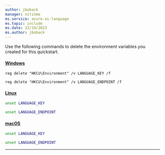 ```yaml
---
author: jboback
manager: nitinme
ms.service: azure-ai-language
ms.topic: include
ms.date: 12/19/2023
ms.author: jboback
---
```


Use the following commands to delete the environment variables you created for this quickstart.

#### [Windows](#tab/windows)

```console
reg delete "HKCU\Environment" /v LANGUAGE_KEY /f
```

```console
reg delete "HKCU\Environment" /v LANGUAGE_ENDPOINT /f
```

#### [Linux](#tab/linux)

```bash
unset LANGUAGE_KEY
```

```bash
unset LANGUAGE_ENDPOINT
```

#### [macOS](#tab/macos)

```bash
unset LANGUAGE_KEY
```

```bash
unset LANGUAGE_ENDPOINT
```

---
